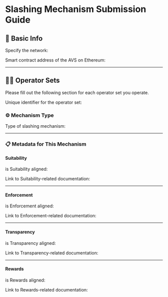 # Slashing Mechanism Submission Guide

## 📌 Basic Info

Specify the network:  
<!-- Example: Mainnet / Holesky -->

Smart contract address of the AVS on Ethereum:  
<!-- Example: `0x870679e138bcdf293b7ff14dd44b70fc97e12fc0` -->

---

## 🧑‍🔧 Operator Sets

Please fill out the following section for each operator set you operate.

Unique identifier for the operator set:  
<!-- Example: 1 -->

### ⚙️ Mechanism Type

Type of slashing mechanism:  
<!-- Example: deterministic, challenge_period, committee_based -->

---

### 📋 Metadata for This Mechanism

#### Suitability
is Suitability aligned:  
<!-- Example: `true` / `false` -->

Link to Suitability-related documentation:  
<!-- Example: https://docs.avs.org/slashing/suitability -->

---

#### Enforcement
is Enforcement aligned:  
<!-- Example: `true` / `false` -->

Link to Enforcement-related documentation:  
<!-- Example: https://docs.avs.org/slashing/enforcement -->

---

#### Transparency
is Transparency aligned:  
<!-- Example: `true` / `false` -->

Link to Transparency-related documentation:  
<!-- Example: https://docs.avs.org/slashing/transparency -->

---

#### Rewards
is Rewards aligned:  
<!-- Example: `true` / `false` -->

Link to Rewards-related documentation:  
<!-- Example: https://docs.avs.org/slashing/rewards -->
